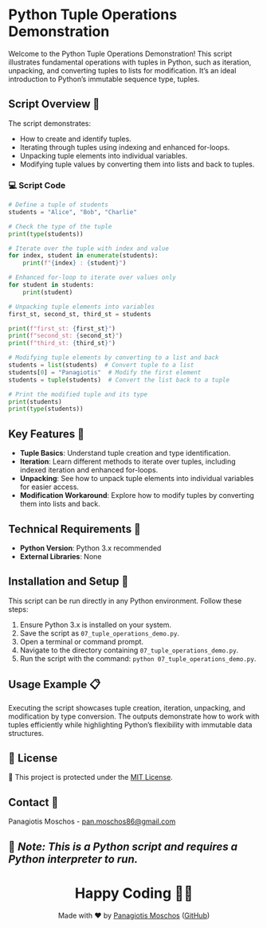 # Python Tuple Operations Demonstration

Welcome to the Python Tuple Operations Demonstration! This script illustrates fundamental operations with tuples in Python, such as iteration, unpacking, and converting tuples to lists for modification. It’s an ideal introduction to Python’s immutable sequence type, tuples.

## Script Overview 📘

The script demonstrates:
- How to create and identify tuples.
- Iterating through tuples using indexing and enhanced for-loops.
- Unpacking tuple elements into individual variables.
- Modifying tuple values by converting them into lists and back to tuples.

### 💻 Script Code

```python
# Define a tuple of students
students = "Alice", "Bob", "Charlie"

# Check the type of the tuple
print(type(students))

# Iterate over the tuple with index and value
for index, student in enumerate(students):
    print(f"{index} : {student}")

# Enhanced for-loop to iterate over values only
for student in students:
    print(student)

# Unpacking tuple elements into variables
first_st, second_st, third_st = students

print(f"first_st: {first_st}")
print(f"second_st: {second_st}")
print(f"third_st: {third_st}")

# Modifying tuple elements by converting to a list and back
students = list(students)  # Convert tuple to a list
students[0] = "Panagiotis"  # Modify the first element
students = tuple(students)  # Convert the list back to a tuple

# Print the modified tuple and its type
print(students)
print(type(students))
```

## Key Features 🌟

- **Tuple Basics**: Understand tuple creation and type identification.
- **Iteration**: Learn different methods to iterate over tuples, including indexed iteration and enhanced for-loops.
- **Unpacking**: See how to unpack tuple elements into individual variables for easier access.
- **Modification Workaround**: Explore how to modify tuples by converting them into lists and back.

## Technical Requirements 🔧

- **Python Version**: Python 3.x recommended
- **External Libraries**: None

## Installation and Setup 🚀

This script can be run directly in any Python environment. Follow these steps:

1. Ensure Python 3.x is installed on your system.
2. Save the script as `07_tuple_operations_demo.py`.
3. Open a terminal or command prompt.
4. Navigate to the directory containing `07_tuple_operations_demo.py`.
5. Run the script with the command: `python 07_tuple_operations_demo.py`.

## Usage Example 📋

Executing the script showcases tuple creation, iteration, unpacking, and modification by type conversion. The outputs demonstrate how to work with tuples efficiently while highlighting Python’s flexibility with immutable data structures.

## 📄 License
🔐 This project is protected under the [MIT License](https://mit-license.org/).

## Contact 📧
Panagiotis Moschos - pan.moschos86@gmail.com

🔗 *Note: This is a Python script and requires a Python interpreter to run.*
---
<h1 align="center">Happy Coding 👨‍💻</h1>

<p align="center">
  Made with ❤️ by <a href="https://www.linkedin.com/in/panagiotis-moschos">Panagiotis Moschos</a> (<a href="https://github.com/pmoschos">GitHub</a>)
</p>